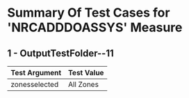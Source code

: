 # Summary Of Test Cases for 'NRCADDDOASSYS' Measure
 
## 1 - OutputTestFolder--11
| Test Argument | Test Value |
| ------------- | ---------- |
| zonesselected |All Zones |
 
